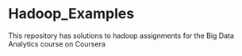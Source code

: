# Hadoop_Examples
This repository has solutions to hadoop assignments for the Big Data Analytics course on Coursera
